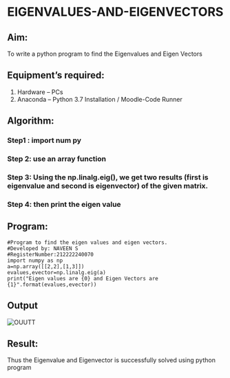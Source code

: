 # EIGENVALUES-AND-EIGENVECTORS
## Aim:
To write a python program to find the Eigenvalues and Eigen Vectors
## Equipment’s required:
1. 	Hardware – PCs
2. 	Anaconda – Python 3.7 Installation / Moodle-Code Runner
## Algorithm:
### Step1 : import num py
### Step 2: use an array function
### Step 3: Using the np.linalg.eig(),  we get two results (first is eigenvalue and second is eigenvector) of the given matrix.
### Step 4: then print the eigen value

## Program:
```
#Program to find the eigen values and eigen vectors.
#Developed by: NAVEEN S
#RegisterNumber:212222240070
import numpy as np
a=np.array([[2,2],[1,3]])
evalues,evector=np.linalg.eig(a)
print("Eigen values are {0} and Eigen Vectors are {1}".format(evalues,evector))
```
## Output
![OUUTT](https://github.com/Naveensrinivasan07/EIGENVALUES-AND-EIGENVECTORS/assets/119475891/9ab0e90e-a605-4cc0-bdd4-346fb3d92616)

## Result:
Thus the Eigenvalue and Eigenvector is successfully solved using python program
